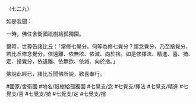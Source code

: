 （七二九）

如是我聞：

一時，佛住舍衛國祇樹給孤獨園。

爾時，世尊告諸比丘：「當修七覺分。何等為修七覺分？謂念覺分，乃至捨覺分，若比丘修念覺分，依遠離、依無欲、依滅、向於捨。如是修擇法、精進、喜、猗、定、捨覺分，依遠離、依無欲、依滅、向於捨。」

佛說此經已，諸比丘聞佛所說，歡喜奉行。

#國家/舍衛國
#地名/祇樹給孤獨園
#七覺支/念
#七覺支/擇法
#七覺支/精進
#七覺支/喜
#七覺支/猗
#七覺支/定
#七覺支/捨

